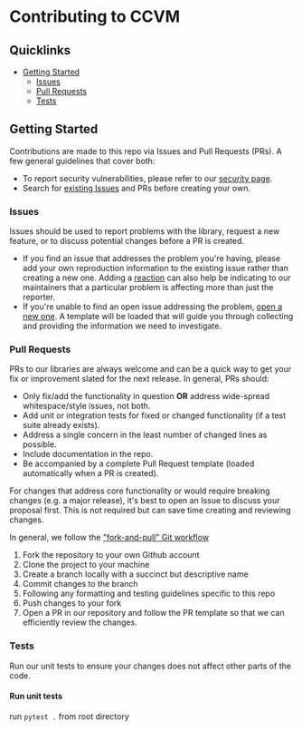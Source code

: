 # Contributing to CCVM


## Quicklinks

* [Getting Started](#getting-started)
  * [Issues](#issues)
  * [Pull Requests](#pull-requests)
  * [Tests](#tests)

## Getting Started

Contributions are made to this repo via Issues and Pull Requests (PRs). A few general guidelines that cover both:

- To report security vulnerabilities, please refer to our [security page](https:/github.com/1QB-Information-Technologies/.github/SECURITY.md).
- Search for [existing Issues](https://github.com/1QB-Information-Technologies/ccvm/issues) and PRs before creating your own.


### Issues

Issues should be used to report problems with the library, request a new feature, or to discuss potential changes before a PR is created. 

- If you find an issue that addresses the problem you're having, please add your
  own reproduction information to the existing issue rather than creating a new
  one. Adding a [reaction](https://github.blog/2016-03-10-add-reactions-to-pull-requests-issues-and-comments/) can also help be indicating to our maintainers that a particular problem is affecting more than just the reporter.
- If you're unable to find an open issue addressing the problem, [open a new one](https://github.com/1QB-Information-Technologies/ccvm/issues/new). A template will be loaded that will guide you through collecting and providing the information we need to investigate.


### Pull Requests

PRs to our libraries are always welcome and can be a quick way to get your fix or improvement slated for the next release. In general, PRs should:

- Only fix/add the functionality in question **OR** address wide-spread whitespace/style issues, not both.
- Add unit or integration tests for fixed or changed functionality (if a test suite already exists).
- Address a single concern in the least number of changed lines as possible.
- Include documentation in the repo.
- Be accompanied by a complete Pull Request template (loaded automatically when a PR is created).

For changes that address core functionality or would require breaking changes (e.g. a major release), it's best to open an Issue to discuss your proposal first. This is not required but can save time creating and reviewing changes.

In general, we follow the ["fork-and-pull" Git workflow](https://github.com/susam/gitpr)

1. Fork the repository to your own Github account
2. Clone the project to your machine
3. Create a branch locally with a succinct but descriptive name
4. Commit changes to the branch
5. Following any formatting and testing guidelines specific to this repo
6. Push changes to your fork
7. Open a PR in our repository and follow the PR template so that we can efficiently review the changes.

### Tests

Run our unit tests to ensure your changes does not affect other parts of the code.


#### Run unit tests

run `pytest .` from root directory 





